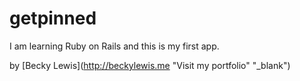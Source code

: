 # getpinned

I am learning Ruby on Rails and this is my first app. 

by [Becky Lewis](http://beckylewis.me "Visit my portfolio" "_blank")